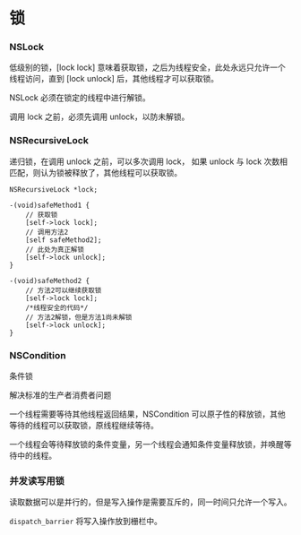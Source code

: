 # 锁

### NSLock

低级别的锁，[lock lock] 意味着获取锁，之后为线程安全，此处永远只允许一个线程访问，直到 [lock unlock] 后，其他线程才可以获取锁。

NSLock 必须在锁定的线程中进行解锁。

调用 lock 之前，必须先调用 unlock，以防未解锁。


### NSRecursiveLock

递归锁，在调用 unlock 之前，可以多次调用 lock， 如果 unlock 与 lock 次数相匹配，则认为锁被释放了，其他线程可以获取锁。

```
NSRecursiveLock *lock;

-(void)safeMethod1 { 
	// 获取锁
	[self->lock lock];
	// 调用方法2
	[self safeMethod2];
	// 此处为真正解锁
	[self->lock unlock];
}

-(void)safeMethod2 {
	// 方法2可以继续获取锁
	[self->lock lock];
	/*线程安全的代码*/
	// 方法2解锁，但是方法1尚未解锁
	[self->lock unlock];
}
```

### NSCondition

条件锁

解决标准的生产者消费者问题

一个线程需要等待其他线程返回结果，NSCondition 可以原子性的释放锁，其他等待的线程可以获取锁，原线程继续等待。

一个线程会等待释放锁的条件变量，另一个线程会通知条件变量释放锁，并唤醒等待中的线程。

### 并发读写用锁

读取数据可以是并行的，但是写入操作是需要互斥的，同一时间只允许一个写入。

`dispatch_barrier` 将写入操作放到栅栏中。








